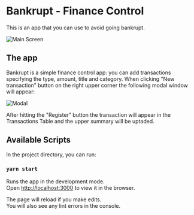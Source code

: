 # Bankrupt - Finance Control

This is an app that you can use to avoid going bankrupt.

![Main Screen](https://imgur.com/27AuJce.jpg)

## The app

Bankrupt is a simple finance control app: you can add transactions specifying the type, amount, title and category. When clicking "New transaction" button on the right upper corner the following modal window will appear:

![Modal](https://imgur.com/rcrTBNT.jpg)

After hitting the "Register" button the transaction will appear in the Transactions Table and the upper summary will be uptaded.

## Available Scripts

In the project directory, you can run:

### `yarn start`

Runs the app in the development mode.\
Open [http://localhost:3000](http://localhost:3000) to view it in the browser.

The page will reload if you make edits.\
You will also see any lint errors in the console.
